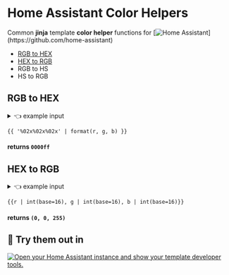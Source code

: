 # Home Assistant Color Helpers

Common **jinja** template **color helper** functions for [![Home Assistant](https://img.shields.io/badge/Home-Assistant-000?logo=HomeAssistant&logoColor=fff&labelColor=41BDF5&style=flat&color=rgba(108,204,247,1))](https://github.com/home-assistant)

- [RGB to HEX](#rgb-to-hex)
- [HEX to RGB](#hex-to-rgb)
- RGB to HS
- HS to RGB


## RGB to HEX

<details>
  <summary> 👈 example input </summary>
  
```jinja
{%- set r = 0 -%}
{%- set g = 0 -%}
{%- set b = 255 -%}
```

</details>

```jinja
{{ '%02x%02x%02x' | format(r, g, b) }}
```

#### returns `0000ff`

## HEX to RGB

<details>
  <summary> 👈 example input </summary>
  
```jinja
{%- set rr = 'ff' -%}
{%- set gg = '00' -%}
{%- set bb = '00' -%}
```

</details>

```jinja
{{r | int(base=16), g | int(base=16), b | int(base=16)}}
```

#### returns `(0, 0, 255)`

## 🫵 Try them out in 

[![Open your Home Assistant instance and show your template developer tools.](https://my.home-assistant.io/badges/developer_template.svg)](https://my.home-assistant.io/redirect/developer_template/)
